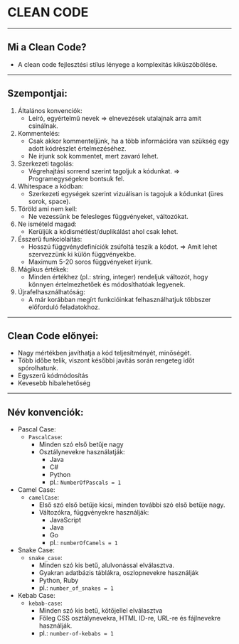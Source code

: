 # CLEAN CODE

---

## Mi a Clean Code?
- A clean code fejlesztési stílus lényege a komplexitás kiküszöbölése.

---

## Szempontjai:
1. Általános konvenciók:
    - Leíró, egyértelmű nevek => elnevezések utalajnak arra amit csinálnak.
2. Kommentelés:
    - Csak akkor kommenteljünk, ha a több információra van szükség egy adott kódrészlet értelmezéséhez.
    - Ne írjunk sok kommentet, mert zavaró lehet.
3. Szerkezeti tagolás:
    - Végrehajtási sorrend szerint tagoljuk a kódunkat. => Programegységekre bontsuk fel.
4. Whitespace a kódban:
    - Szerkezeti egységek szerint vizuálisan is tagojuk a kódunkat (üres sorok, space).
5. Töröld ami nem kell:
    - Ne vezessünk be felesleges függvényeket, változókat.
6. Ne ismételd magad:
    - Kerüljük a kódismétlést/duplikálást ahol csak lehet.
7. Ésszerű funkciolaitás:
    - Hosszú függvénydefiníciók zsúfoltá teszik a kódot. => Amit lehet szervezzünk ki külön függvényekbe.
    - Maximum 5-20 soros függvényeket írjunk.
8. Mágikus értékek:
    - Minden értékhez (pl.: string, integer) rendeljuk változót, hogy könnyen értelmezhetőek és módosíthatóak legyenek.
9. Újrafelhasználhatóság:
    - A már korábban megírt funkcióinkat felhasználhatjuk többszer előforduló feladatokhoz.
---

## Clean Code előnyei:
- Nagy mértékben javíthatja a kód teljesítményét, minőségét.
- Több időbe telik, viszont későbbi javítás során rengeteg időt spórolhatunk.
- Egyszerű kódmódosítás
- Kevesebb hibalehetőség

---

## Név konvenciók:
- Pascal Case:
    - `PascalCase`:
        - Minden szó első betűje nagy
        - Osztálynevekre használatják:
            - Java
            - C#
            - Python
            - pl.: `NumberOfPascals = 1`
- Camel Case:
    - `camelCase`:
        - Első szó első betűje kicsi, minden további szó első betűje nagy.
        - Változókra, függvényekre használják:
            - JavaScript
            - Java
            - Go
            - pl.: `numberOfCamels = 1`
- Snake Case:
    - `snake_case`:
        - Minden szó kis betű, alulvonással elválasztva.
        - Gyakran adatbázis táblákra, oszlopnevekre használják
        - Python, Ruby
        - pl.: `number_of_snakes = 1`
- Kebab Case:
    - `kebab-case`:
        - Minden szó kis betű, kötőjellel elválasztva
        - Főleg CSS osztálynevekra, HTML ID-re, URL-re és fájlnevekre használják.
        - pl.: `number-of-kebabs = 1`